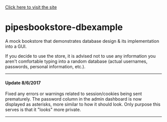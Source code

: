[Click here to visit the site](http://pipesbookstore.host22.com)

# pipesbookstore-dbexample
A mock bookstore that demonstrates database design &amp; its implementation into a GUI.

If you decide to use the store, it is advised not to use any information you aren't comfortable typing into a random database (actual usernames, passwords, personal information, etc.).

---

#### Update 8/6/2017


   Fixed any errors or warnings related to session/cookies being sent prematurely. The password column in the admin dashboard
   is now displayed as asterisks, more similar to how it should look. Only purpose this serves is that it "looks" more
   private.
   
---
